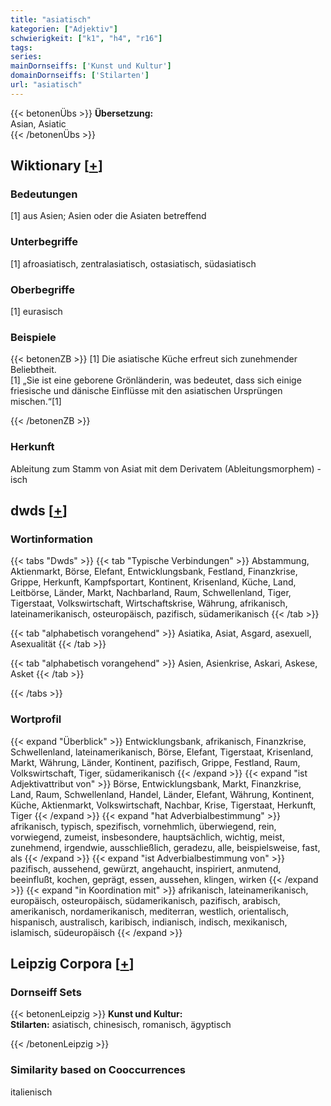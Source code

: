 ```yaml
---
title: "asiatisch"
kategorien: ["Adjektiv"]
schwierigkeit: ["k1", "h4", "r16"]
tags:
series:
mainDornseiffs: ['Kunst und Kultur']
domainDornseiffs: ['Stilarten']
url: "asiatisch"
---
```


{{< betonenÜbs >}}
**Übersetzung:**  
Asian, Asiatic  
{{< /betonenÜbs >}}

## Wiktionary [[+](https://de.wiktionary.org/wiki/asiatisch)]

### Bedeutungen
[1] aus Asien; Asien oder die Asiaten betreffend  

### Unterbegriffe
[1] afroasiatisch, zentralasiatisch, ostasiatisch, südasiatisch  

### Oberbegriffe
[1] eurasisch  

### Beispiele
{{< betonenZB >}}
[1] Die asiatische Küche erfreut sich zunehmender Beliebtheit.  
[1] „Sie ist eine geborene Grönländerin, was bedeutet, dass sich einige friesische und dänische Einflüsse mit den asiatischen Ursprüngen mischen.“[1]  

{{< /betonenZB >}}
### Herkunft
Ableitung zum Stamm von Asiat mit dem Derivatem (Ableitungsmorphem) -isch  



## dwds [[+](https://www.dwds.de/wb/asiatisch)]

### Wortinformation
{{< tabs "Dwds" >}}
{{< tab "Typische Verbindungen" >}}
Abstammung, Aktienmarkt, Börse, Elefant, Entwicklungsbank, Festland, Finanzkrise, Grippe, Herkunft, Kampfsportart, Kontinent, Krisenland, Küche, Land, Leitbörse, Länder, Markt, Nachbarland, Raum, Schwellenland, Tiger, Tigerstaat, Volkswirtschaft, Wirtschaftskrise, Währung, afrikanisch, lateinamerikanisch, osteuropäisch, pazifisch, südamerikanisch
{{< /tab >}}

{{< tab "alphabetisch vorangehend" >}}
Asiatika, Asiat, Asgard, asexuell, Asexualität
{{< /tab >}}

{{< tab "alphabetisch vorangehend" >}}
Asien, Asienkrise, Askari, Askese, Asket
{{< /tab >}}

{{< /tabs >}}

### Wortprofil
{{< expand "Überblick" >}} Entwicklungsbank, afrikanisch, Finanzkrise, Schwellenland, lateinamerikanisch, Börse, Elefant, Tigerstaat, Krisenland, Markt, Währung, Länder, Kontinent, pazifisch, Grippe, Festland, Raum, Volkswirtschaft, Tiger, südamerikanisch {{< /expand >}}
{{< expand "ist Adjektivattribut von" >}} Börse, Entwicklungsbank, Markt, Finanzkrise, Land, Raum, Schwellenland, Handel, Länder, Elefant, Währung, Kontinent, Küche, Aktienmarkt, Volkswirtschaft, Nachbar, Krise, Tigerstaat, Herkunft, Tiger {{< /expand >}}
{{< expand "hat Adverbialbestimmung" >}} afrikanisch, typisch, spezifisch, vornehmlich, überwiegend, rein, vorwiegend, zumeist, insbesondere, hauptsächlich, wichtig, meist, zunehmend, irgendwie, ausschließlich, geradezu, alle, beispielsweise, fast, als {{< /expand >}}
{{< expand "ist Adverbialbestimmung von" >}} pazifisch, aussehend, gewürzt, angehaucht, inspiriert, anmutend, beeinflußt, kochen, geprägt, essen, aussehen, klingen, wirken {{< /expand >}}
{{< expand "in Koordination mit" >}} afrikanisch, lateinamerikanisch, europäisch, osteuropäisch, südamerikanisch, pazifisch, arabisch, amerikanisch, nordamerikanisch, mediterran, westlich, orientalisch, hispanisch, australisch, karibisch, indianisch, indisch, mexikanisch, islamisch, südeuropäisch {{< /expand >}}

## Leipzig Corpora [[+](https://corpora.uni-leipzig.de/en/res?word=asiatisch&corpusId=deu_newscrawl-public_2018)]

### Dornseiff Sets
{{< betonenLeipzig >}}
**Kunst und Kultur:**  
**Stilarten:** asiatisch, chinesisch, romanisch, ägyptisch  

{{< /betonenLeipzig >}}

### Similarity based on Cooccurrences
italienisch

